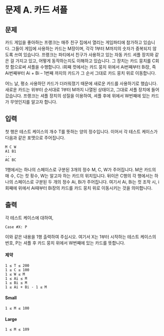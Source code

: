 문제 A. 카드 셔플
==================
 
문제
----
 
카드 게임을 좋아하는 프랭크는 매주 친구 집에서 열리는 게임파티에 참가하고 있습니다. 그들이 게임에 사용하는 카드는 M장이며, 각각 1부터 M까지의 숫자가 중복되지 않도록 쓰여 있습니다. 프랭크는 파티에서 친구가 사용하고 있는 자동 카드 셔플 장치와 같은 걸 가지고 있고, 어떻게 동작하는지도 이해하고 있습니다. 그 장치는 카드 뭉치를 C회 컷 함으로써 셔플을 수행합니다. i회째 컷에서는 카드 뭉치 위에서 Ai번째부터 Bi장, 즉 Ai번째부터 Ai + Bi – 1번째 까지의 카드가 그 순서 그대로 카드 뭉치 위로 이동합니다.
 
어느 날, 평소 사용하던 카드가 더러워졌기 때문에 새로운 카드를 사용하기로 했습니다. 새로운 카드는 위부터 순서대로 1부터 M까지 나열된 상태이고, 그대로 셔플 장치에 들어갔습니다. 프랭크는 셔플 장치의 성질을 이용하여, 셔플 후에 위에서 W번째에 있는 카드가 무엇인지를 알고자 합니다.
 
입력
----

첫 행은 테스트 케이스의 개수 T를 뜻하는 양의 정수입니다. 이어서 각 테스트 케이스가 다음과 같은 포맷으로 주어집니다.
 
	M C W
	A1 B1
	...
	AC BC
 
1행에서는 하나의 스페이스로 구분된 3개의 정수 M, C, W가 주어집니다. M은 카드의 매 수, C는 컷 횟수, W는 알고자 하는 카드의 위치입니다. 뒤이은 C행의 각 행에서는 하나의 스페이스로 구분된 두 개의 정수 Ai, Bi가 주어집니다. 여기서 Ai, Bi는 컷 조작 시, i회째에 위에서 Ai때부터 Bi장의 카드를 카드 뭉치 위로 이동시키는 것을 의미합니다.
 
출력
----

각 테스트 케이스에 대하여,
 
	Case #X: P

이와 같은 내용을 1행 출력하여 주십시오. 여기서 X는 1부터 시작하는 테스트 케이스의 번호, P는 셔플 후 카드 뭉치 위에서 W번째에 있는 카드를 뜻합니다.
 
#### 제약

	1 ≤ T ≤ 200
	1 ≤ C ≤ 100
	1 ≤ W ≤ M
	1 ≤ Ai ≤ M
	1 ≤ Bi ≤ M
	1 ≤ Ai + Bi - 1 ≤ M
 
#### Small

	1 ≤ M ≤ 100
 
#### Large

	1 ≤ M ≤ 109
